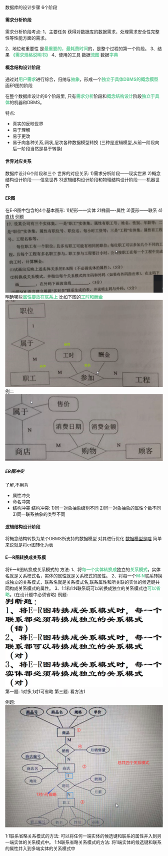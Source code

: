 数据库的设计步骤
6个阶段

#### 需求分析阶段
需求分析阶段考点:
1、主要任务
获得对数据库的数据需求，处理需求安全性完整性等性能方面的需求。

2、地位和重要性
是<font color=#66CC99 style=" font-weight:bold;">最重要的，最耗费时间</font>的，是整个过程的第一个阶段。
3、结果
<font color=#66CC99 style=" font-weight:bold;">《需求规格说明书》</font>
4、使用的工具
数据<font color=#66CC99 style=" font-weight:bold;">流图</font>
数据<font color=#66CC99 style=" font-weight:bold;">字典</font>

#### 概念结构设计阶段
通过对<font color=#66CC99 style=" font-weight:bold;">用户需求</font>进行综合，归纳与<font color=#66CC99 style=" font-weight:bold;">抽象</font>，形成一个<font color=#66CC99 style=" font-weight:bold;">独立于具体DBMS的概念模型</font>\
画ER图的阶段

在整个数据库设计的6个阶段里,
只有<font color=#66CC99 style=" font-weight:bold;">需求分析</font>阶段和<font color=#66CC99 style=" font-weight:bold;">概念结构设计</font>阶段<font color=#66CC99 style=" font-weight:bold;">独立于具体</font>的机器和DBMS。

特点:
* 真实的反映世界
* 易于理解
* 易于更改
* 易于向各种关系,网状,层次各种数据模型转换
(三种是逻辑模型,从前一阶段向后一阶段当然是易于转换)

#### 世界对应关系
数据库设计6个阶段和三个
世界的对应关系:
1)需求分析阶段—―现实世界
2)概念结构设计阶段—―信息世界
3)逻辑结构设计阶段和物理结构设计阶段——机器世界

#### ER图

在E-R图中包含的4个基本图形:
1)矩形—一实体
2)椭圆—-属性
3)菱形—―联系
4)直线
例题
![](img/Pasted%20image%2020221213011740.png)
明确哪些<font color=#66CC99 style=" font-weight:bold;">属性要放在联系上</font>
比如下图的<font color=#66CC99 style=" font-weight:bold;">工时和酬金</font>
![](img/Pasted%20image%2020221213011718.png)
例二
![](img/Pasted%20image%2020221213011754.png)


##### ER图冲突
了解,不用背
* 属性冲突
* 命名冲突
* 结构冲突
结构冲突:
1)同一对象抽象级别不同
2)同一对象抽象的属性个数不同
3)同一联系抽象的类型不同

#### 逻辑结构设计阶段
将概念结构转换为某个DBMS所支持的数据模型
对其进行优化
[数据模型是啥](../第一章_数据库概念.md#####逻辑模型)
简单来说就是将er图转化为表

#### E一R图转换成关系模
将E一R图转换成关系模式的
方法:
1、将<font color=#66CC99 style=" font-weight:bold;">每一个实体转换成</font>独立的<font color=#66CC99 style=" font-weight:bold;">关系模式</font>，实体名就是关系模式名，实体的属性就是关系模式的属性。
2、将每一个<font color=#66CC99 style=" font-weight:bold;">M:N</font>联系转换成独立的关系模式，联系名就是关系模式名,联系属性和所关联的实体的候选键共同构成关系模式的属性。
3、1:1和1:N联系既可以转换成独立的关系模式也<font color=#66CC99 style=" font-weight:bold;">可以省略</font>。(在设计题中必须省略)
例题:
![](img/Pasted%20image%2020221213014306.png)
第一题:
1对多,1对1可省略
第三题:
看方法1

例题:
![](img/Pasted%20image%2020221213015042.png)

1:1联系省略关系模式的方法:
可以将任何一端实体的候选键和联系的属性并入到另一端实体的关系模式中。
1:N联系省略关系模式的方法:
将1端实体的候选键和联系的属性并入到多端实体的关系模式中

